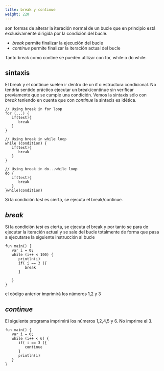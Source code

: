 ```yaml
---
title: break y continue
weight: 220
---
```

son formas de alterar la iteración normal de un bucle que en principio está exclusivamente dirigida por la condición del bucle.
- *break* permite finalizar la ejecución del bucle
- *continue*  permite finalizar la iteración actual del bucle

Tanto break como contine se pueden utilizar con for, while o do while. 

## sintaxis
El break y el continue suelen ir dentro de un if o estructura condicional. No tendría sentido práctico ejecutar un break/continue sin verificar previamente que se cumple una condición.  Vemos la sintaxis sólo con *break* teniendo en cuenta que  con *continue* la sintaxis es idética. 
```
// Using break in for loop
for (...) {
   if(test){
      break
   } 
}

// Using break in while loop
while (condition) {
   if(test){
      break
   } 
}

// Using break in do...while loop
do {
   if(test){
      break
   } 
}while(condition)
```
Si la condición *test* es cierta,  se ejecuta el break/continue.

## *break*
Si la condición *test* es cierta,  se ejecuta el break y por tanto se para de ejecutar la iteración actual y se sale del bucle totalmente de forma que pasa a ejecutarse la siguiente instrucción al bucle

```
fun main() {
   var i = 0;
   while (i++ < 100) {
      println(i)
      if( i == 3 ){
         break
      }

   }
}
```
el código anterior imprimirá los números 1,2 y 3
## *continue*
El siguiente programa imprimirá los números 1,2,4,5 y 6. No imprime el 3.
```
fun main() {
   var i = 0;
   while (i++ < 6) {
      if( i == 3 ){
         continue
      }
      println(i)
   }
}
```
